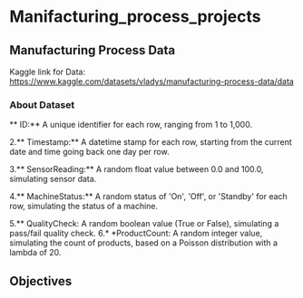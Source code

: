 # Manifacturing_process_projects

## Manufacturing Process Data

Kaggle link for Data: https://www.kaggle.com/datasets/vladys/manufacturing-process-data/data

### About Dataset

** ID:** A unique identifier for each row, ranging from 1 to 1,000.

2.** Timestamp:** A datetime stamp for each row, starting from the current date and time going back one day per row.

3.** SensorReading:** A random float value between 0.0 and 100.0, simulating sensor data.

4.** MachineStatus:** A random status of 'On', 'Off', or 'Standby' for each row, simulating the status of a machine.

5.** QualityCheck: A random boolean value (True or False), simulating a pass/fail quality check. 6.* *ProductCount: A random integer value, simulating the count of products, based on a Poisson distribution with a lambda of 20.

## Objectives 
